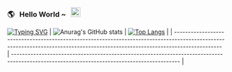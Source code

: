 ### 🌎&nbsp;&nbsp; Hello World ~ &nbsp;&nbsp;<img src="https://media.giphy.com/media/hvRJCLFzcasrR4ia7z/giphy.gif" width="22px">
[![Typing SVG](https://readme-typing-svg.herokuapp.com?font=Fira+Code&size=24&duration=4000&pause=600&color=22A41F&width=435&lines=Hello+Everyone)](https://git.io/typing-svg)
| ![Anurag's GitHub stats](https://github-readme-stats.vercel.app/api?username=lczCoder&show_icons=true) | [![Top Langs](https://github-readme-stats.vercel.app/api/top-langs/?username=lczCoder&layout=compact)](https://github.com/anuraghazra/github-readme-stats) |
| ----------------------------------------------------------------------------------------------------------------------------------------------------------------------------- | ------------------------------------------------------------------------------------------------------------------------------------------ |
